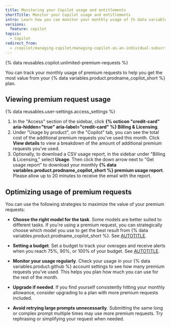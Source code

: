 ```yaml
---
title: Monitoring your Copilot usage and entitlements
shortTitle: Monitor your Copilot usage and entitlements
intro: Learn how you can monitor your monthly usage of {% data variables.product.prodname_copilot_short %} and get the most value out of your {% data variables.product.prodname_copilot_short %} plan.
versions:
  feature: copilot
topics:
  - Copilot
redirect_from:
  - /copilot/managing-copilot/managing-copilot-as-an-individual-subscriber/monitoring-usage-and-entitlements/monitoring-your-copilot-usage-and-entitlements
---
```


<!-- expires 2025-06-04 -->
{% data reusables.copilot.unlimited-premium-requests %}
<!-- end expires 2025-06-04 -->

You can track your monthly usage of premium requests to help you get the most value from your {% data variables.product.prodname_copilot_short %} plan.

## Viewing premium request usage

{% data reusables.user-settings.access_settings %}
1. In the "Access" section of the sidebar, click **{% octicon "credit-card" aria-hidden="true" aria-label="credit-card" %} Billing & Licensing**.
1. Under "Usage by product", on the "Copilot" tab, you can see the total cost of the additional premium requests you've used this month. Click **View details** to view a breakdown of the amount of additional premium requests you've used.
1. Optionally, to download a CSV usage report, in the sidebar under "Billing & Licensing," select **Usage**. Then click the down arrow next to "Get usage report" to download your monthly **{% data variables.product.prodname_copilot_short %} premium usage report**. Please allow up to 20 minutes to receive the email with the report.

## Optimizing usage of premium requests

You can use the following strategies to maximize the value of your premium requests:

* **Choose the right model for the task**. Some models are better suited to different tasks. If you're using a premium request, you can strategically choose which model you use to get the best result from {% data variables.product.prodname_copilot_short %}. See [AUTOTITLE](/copilot/using-github-copilot/ai-models/choosing-the-right-ai-model-for-your-task).

* **Setting a budget**. Set a budget to track your overages and receive alerts when you reach 75%, 90%, or 100% of your budget. See [AUTOTITLE](/billing/managing-your-billing/preventing-overspending#managing-budgets-for-your-personal-account).

* **Monitor your usage regularly**. Check your usage in your {% data variables.product.github %} account settings to see how many premium requests you’ve used. This helps you plan how much you can use for the rest of the month.

* **Upgrade if needed**. If you find yourself consistently hitting your monthly allowance, consider upgrading to a plan with more premium requests included.

* **Avoid retrying large prompts unnecessarily**. Submitting the same long or complex prompt multiple times may use more premium requests. Try rephrasing or simplifying your request when needed.
